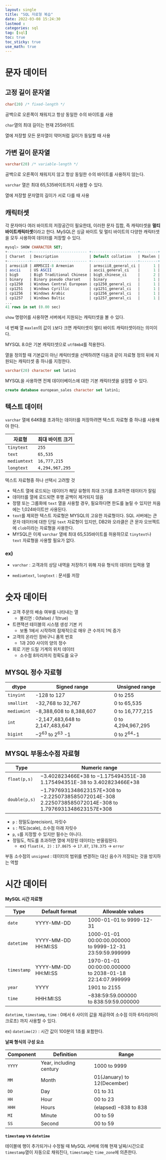 ```yaml
---
layout: single
title: "SQL 자료형 복습"
date: 2022-03-08 15:24:30
lastmod : 
categories: sql
tag: [sql]
toc: true
toc_sticky: true
use_math: true
---
```

# 문자 데이터
## 고정 길이 문자열
```sql
char(20) /* fixed-length */
```
공백으로 오른쪽이 채워지고 항상 동일한 수의 바이트를 사용

`char`열의 최대 길이는 현재 255바이트

열에 저장할 모든 문자열이 약어처럼 길이가 동일할 때 사용
## 가변 길이 문자열
```sql
varchar(20) /* variable-length */
```
공백으로 오른쪽이 채워지지 않고 항상 동일한 수의 바이트를 사용하지 않는다.

`varchar` 열은 최대 65,535바이트까지 사용할 수 있다.

열에 저장할 문자열의 길이가 서로 다를 때 사용

## 캐릭터셋
각 문자마다 여러 바이트의 저장공간이 필요한데, 이러한 문자 집합, 즉 캐릭터셋을 **멀티바이트캐릭터셋**이라고 한다.
MySQL은 싱글 바이트 및 멀티 바이트의 다양한 캐릭터셋을 모두 사용하여 데이터를 저장할 수 있다. 

```SQL
mysql> SHOW CHARACTER SET;
+----------+------------------------- +---------------------+--------+
| Charset  | Description              | Default collation   | Maxlen |
+----------+------------------------- +---------------------+--------+
| armscii8 | ARMSCII-8 Armenian       | armscii8_general_ci |      1 |
| ascii    | US ASCII                 | ascii_general_ci    |      1 |
| big5     | Big5 Traditional Chinese | big5_chinese_ci     |      2 |
| binary   | Binary pseudo charset    | binary              |      1 |
| cp1250   | Windows Central European | cp1250_general_ci   |      1 |
| cp1251   | Windows Cyrillic         | cp1251_general_ci   |      1 |
| cp1256   | Windows Arabic           | cp1256_general_ci   |      1 |
| cp1257   | Windows Baltic           | cp1257_general_ci   |      1 |
...
41 rows in set (0.00 sec)
```

`show` 명령어를 사용하면 서버에서 지원되는 캐릭터셋을 볼 수 있다.

네 번째 열 `maxlen`의 값이 `1`보다 크면 캐릭터셋이 멀티 바이트 캐릭터셋이라는 의미이다.

MYSQL 8.0은 기본 캐릭터셋으로 `utf8mb4`를 적용한다. 

열을 정의할 때 기본값이 아닌 캐릭터셋을 선택하려면 다음과 같이 자료형 정의 뒤에 지원되는 캐릭터셋 중 하나를 지정한다.
```sql
varchar(20) character set latin1
```

MYSQL을 사용하면 전체 데이터베이스에 대한 기본 캐릭터셋을 설정할 수 있다.
```sql
create database european_sales character set latin1;
```
## 텍스트 데이터
`varchar` 열에 64KB를 초과하는 데이터를 저장하려면 텍스트 자료형 중 하나를 사용해야 한다.

|자료형|최대 바이트 크기|
|-|-|
|`tinytext`|`255`|
|`text`|`65,535`|
|`mediumtext`|`16,777,215`|
|`longtext`|`4,294,967,295`|

텍스트 자료형중 하나 선택시 고려할 것
* 텍스트 열에 로드되는 데이터가 해당 유형의 최대 크기를 초과하면 데이터가 잘림
* 데이터를 열에 로드되면 후행 공백이 제거되지 않음
* 정렬 또는 그룹화에 `text` 열을 사용할 경우, 필요하다면 한도를 늘릴 수 있지만 처음에는 1,024바이트만 사용된다.
* `text`를 제외한 텍스트 자료형은 MYSQL의 고유한 자료형이다. SQL 서버에는 큰 문자 데이터에 대한 단일 `text` 자료형이 있지만, DB2와 오라클은 큰 문자 오브젝트에 `clob`이라는 자료형을 사용한다.
* MYSQL은 이제 `varchar` 열에 최대 65,535바이트를 허용하므로 `tinytext`나 `text` 자료형을 사용할 필요가 없다.
  
### ex)
* `varchar` : 고객과의 상담 내역을 저장하기 위해 자유 형식의 데이터 입력용 열


* `mediumtext`, `longtext` : 문서를 저장

# 숫자 데이터
* 고객 주문의 배송 여부를 나타내는 열
  * 불리언 : 0(false) / 1(true)
* 트랜잭션 테이블의 시스템 생성 기본 키
  * 보통 1에서 시작하여 잠재적으로 매우 큰 수까지 1씩 증가
* 고객의 온라인 장바구니 품목 번호
  * 1과 200 사이의 양의 정수
* 회로 기판 드릴 기계의 위치 데이터
  * 소수점 8자리까지 정확도를 요구

## MYSQL 정수 자료형

|dtype|Signed range|Unsigned range|
|-|-|-|
|`tinyint`|-128 to 127|0 to 255|
|`smallint`|-32,768 to 32,767|0 to 65,535|
|`mediumint`|-8,388,608 to 8,388,607|0 to 16,777,215|
|`int`|-2,147,483,648 to 2,147,483,647|0 to 4,294,967,295|
|`bigint`|$-2^{63}$ to $2^{63}$ -1|0 to $2^{64}$-1|


## MYSQL 부동소수점 자료형

|Type|Numeric range|
|-|-|
|`float(p,s)`|−3.402823466E+38 to −1.175494351E-38 <br>1.175494351E-38 to 3.402823466E+38|
|`double(p,s)`|−1.7976931348623157E+308 to −2.2250738585072014E-308 <br>2.2250738585072014E-308 to 1.7976931348623157E+308|

* `p` : 정밀도(precision), 자릿수
* `s` : 척도(scale), 소수점 아래 자릿수
* `p`, `s`를 지정할 수 있지만 필수는 아니다.
* 정밀도, 척도를 초과하면 열에 저장된 데이터는 반올림된다.
  * ex) `float(4, 2)` : `17.8675` -> `17.87`, `178.375` -> `error`

부동 소수점의 `unsigned` : 데이터의 범위를 변경하는 대신 음수가 저장되는 것을 방지하는 역할

# 시간 데이터

**MySQL 시간 자료형**

|Type|Default format|Allowable values|
|-|-|-|
|`date`|YYYY-MM-DD|1000-01-01 to 9999-12-31|
|`datetime`|YYYY-MM-DD HH:MI:SS|1000-01-01 00:00:00.000000 <br>to 9999-12-31 23:59:59.999999|
|`timestamp`|YYYY-MM-DD HH:MI:SS|1970-01-01 00:00:00.000000 <br>to 2038-01-18 22:14:07.999999|
|`year`|YYYY|1901 to 2155|
|`time`|HHH:MI:SS|−838:59:59.000000 <br>to 838:59:59.000000|

`datetime`, `timestamp`, `time` : 0에서 6 사이의 값을 제공하여 소수점 이하 6자리(마이크로초) 까지 사용할 수 있다.

ex) `datetime(2)` : 시간 값이 100분의 1초를 포함한다.

**날짜 형식의 구성 요소**

|Component|Definition|Range|
|-|-|-|
|`YYYY`|Year, including century|1000 to 9999|
|`MM`|Month|01(January) to 12(December)|
|`DD`|Day|01 to 31|
|`HH` |Hour| 00 to 23|
|`HHH` |Hours| (elapsed) −838 to 838|
|`MI` |Minute| 00 to 59|
|`SS` |Second| 00 to 59|

**`timestamp` vs `datetime`**

테이블에 행이 추가되거나 수정될 때 MySQL 서버에 의해 현재 날짜/시간으로 `timestamp`열이 자동으로 채워진다, `timestamp`는 `time_zone`에 의존한다.